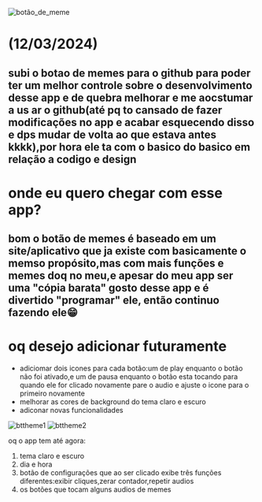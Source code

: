 ![botão_de_meme](https://github.com/Lvdstr/Imagens/blob/052eb0a6c69326fbfcb9c67d3d88ea5ab7b74789/Play.png)
<h1>(12/03/2024)</h1>
<h2>subi o botao de memes para o github para poder ter um melhor controle sobre o desenvolvimento desse app e de quebra melhorar e me aocstumar a us ar o github(até pq to cansado de fazer 
modificações no app e acabar esquecendo disso e dps mudar de volta ao que estava antes kkkk),por hora ele ta com o basico do basico em relação a codigo e design</h2>

<h1>onde eu quero chegar com esse app?</h1>
<h2>bom o botão de memes é baseado em um site/aplicativo que ja existe com basicamente o memso propósito,mas com mais funções e memes doq no meu,e apesar do meu app ser uma "cópia barata" gosto desse app e é divertido "programar" ele, então continuo fazendo ele😁</h2>

<h1>oq desejo adicionar futuramente</h1>
<ul>
 <li>adiciomar dois icones para cada botão:um de play enquanto o botão não foi ativado,e um de pausa enquanto o botão esta tocando para quando ele for clicado novamente pare o audio e ajuste o icone para o primeiro novamente</li>
 <li>melhorar as cores de background do tema claro e escuro</li>
 <li>adiconar novas funcionalidades</li>
</ul>

![bttheme1](https://github.com/Lvdstr/Imagens/blob/ce0cde59c0e5831b53eff0ed9686b9e37fa19b12/light%20theme.jpg)
![bttheme2](https://github.com/Lvdstr/Imagens/blob/ce0cde59c0e5831b53eff0ed9686b9e37fa19b12/dark%20theme.jpg)

oq o app tem até agora:<br/>
<ol>
 <li>
  tema claro e escuro
 </li>
<li>
  dia e hora
</li>
<li>
    botão de configurações que ao ser clicado exibe três funções diferentes:exibir cliques,zerar contador,repetir audios
</li>
  <li>
    os botões que tocam alguns audios de memes
  </li>
</ol>

